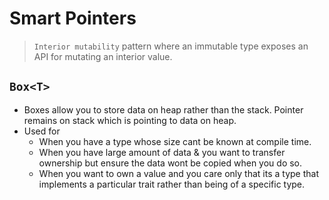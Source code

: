 # Smart Pointers

>`Interior mutability` pattern where an immutable type exposes an API for mutating an interior value.

## `Box<T>`

- Boxes allow you to store data on heap rather than the stack. Pointer remains on stack which is pointing to data on heap.
- Used for
  - When you have a type whose size cant be known at compile time.
  - When you have large amount of data & you want to transfer ownership but ensure the data wont be copied when you do so.
  - When you want to own a value and you care only that its a type that implements a particular trait rather than being of a specific type.
